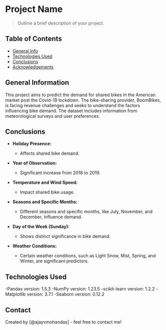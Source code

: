 # Project Name
> Outline a brief description of your project.


## Table of Contents
* [General Info](#general-information)
* [Technologies Used](#technologies-used)
* [Conclusions](#conclusions)
* [Acknowledgements](#acknowledgements)


## General Information
This project aims to predict the demand for shared bikes in the American market post the Covid-19 lockdown. The bike-sharing provider, BoomBikes, is facing revenue challenges and seeks to understand the factors influencing bike demand. The dataset includes information from meteorological surveys and user preferences.


## Conclusions

- **Holiday Presence:**
  - Affects shared bike demand.

- **Year of Observation:**
  - Significant increase from 2018 to 2019.

- **Temperature and Wind Speed:**
  - Impact shared bike usage.

- **Seasons and Specific Months:**
  - Different seasons and specific months, like July, November, and December, influence demand.

- **Day of the Week (Sunday):**
  - Shows distinct significance in bike demand.

- **Weather Conditions:**
  - Certain weather conditions, such as Light Snow, Mist, Spring, and Winter, are significant predictors.



## Technologies Used
-Pandas version: 1.5.3
-NumPy version: 1.23.5
-scikit-learn version: 1.2.2
-Matplotlib version: 3.7.1
-Seaborn version: 0.12.2


## Contact
Created by [@ajayvmohandas] - feel free to contact me!

